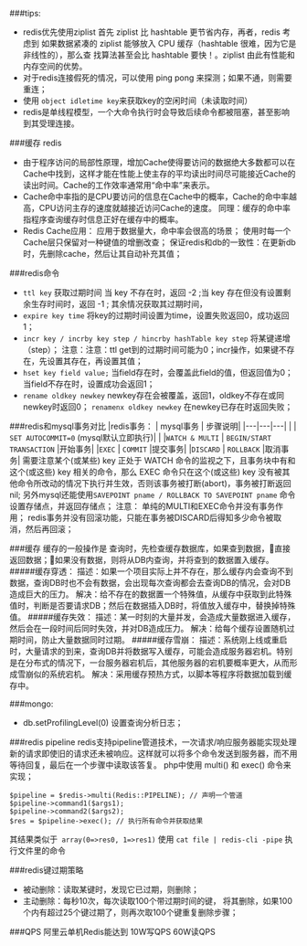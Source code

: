 ﻿###tips:
- redis优先使用ziplist 首先 ziplist 比 hashtable 更节省内存，再者，redis 考虑到 如果数据紧凑的 ziplist 能够放入 CPU 缓存（hashtable 很难，因为它是非线性的），那么查 找算法甚至会比 hashtable 要快！。ziplist 由此有性能和内存空间的优势。
- 对于redis连接假死的情况，可以使用 ping pong 来探测；如果不通，则需要重连；
- 使用 `object idletime key`来获取key的空闲时间（未读取时间）
- redis是单线程模型，一个大命令执行时会导致后续命令都被阻塞，甚至影响到其受理连接。

###缓存 redis
- 由于程序访问的局部性原理，增加Cache使得要访问的数据绝大多数都可以在Cache中找到，这样才能在性能上使主存的平均读出时间尽可能接近Cache的读出时间。Cache的工作效率通常用“命中率”来表示。
- Cache命中率指的是CPU要访问的信息在Cache中的概率，Cache的命中率越高，CPU访问主存的速度就越接近访问Cache的速度。
同理：缓存的命中率指程序查询缓存时信息正好在缓存中的概率。
- Redis Cache应用：
应用于数据量大，命中率会很高的场景；
使用时每一个Cache层只保留对一种键值的增删改查；
保证redis和db的一致性：在更新db时，先删除cache，然后让其自动补充其值；

###redis命令
- `ttl key` 获取过期时间  当 key 不存在时，返回 -2 ;当 key 存在但没有设置剩余生存时间时，返回 -1 ; 其余情况获取其过期时间，
- `expire key time` 将key的过期时间设置为time，设置失败返回0，成功返回1；
- `incr key / incrby key step / hincrby hashTable key step` 将某键递增（step）；
注意：注意：ttl get到的过期时间可能为0；incr操作，如果键不存在，先设置其存在，再设置其值；
- `hset key field value;` 当field存在时，会覆盖此field的值，但返回值为0；
			       当field不存在时，设置成功会返回1；
- `rename oldkey newkey` newkey存在会被覆盖，返回1，oldkey不存在或同newkey时返回0；
  `renamenx oldkey newkey` 在newkey已存在时返回失败；

###redis和mysql事务对比
|redis事务： |        mysql事务                     |                                          步骤说明|
|---|---|---|
|    	|      `SET AUTOCOMMIT=0` (mysql默认立即执行)|  |
|`WATCH & MULTI`		|      `BEGIN/START TRANSACTION`    			|开始事务|
|`EXEC`		|      `COMMIT`								|提交事务|
|`DISCARD`	|      `ROLLBACK`							|取消事务|
需要注意某个(或某些) key 正处于 WATCH 命令的监视之下，且事务块中有和这个(或这些) key 相关的命令，那么 EXEC 命令只在这个(或这些) key 没有被其他命令所改动的情况下执行并生效，否则该事务被打断(abort)，事务被打断返回nil;
另外mysql还能使用`SAVEPOINT pname / ROLLBACK TO SAVEPOINT pname` 命令设置存储点，并返回存储点；
注意：
单纯的MULTI和EXEC命令并没有事务作用；
redis事务并没有回滚功能，只能在事务被DISCARD后得知多少命令被取消，然后再回滚；

###缓存
缓存的一般操作是 查询时，先检查缓存数据库，如果查到数据，直接返回数据；如果没有数据，则将从DB内查询，并将查到的数据置入缓存。
#####缓存穿透：
描述：如果一个项目实际上并不存在，那么缓存内会查询不到数据，查询DB时也不会有数据，会出现每次查询都会去查询DB的情况，会对DB造成巨大的压力。
解决：给不存在的数据置一个特殊值，从缓存中获取到此特殊值时，判断是否要请求DB；然后在数据插入DB时，将值放入缓存中，替换掉特殊值。
#####缓存失效：
描述：某一时刻的大量并发，会造成大量数据进入缓存，然后会在一段时间后同时失效，并对DB造成压力。
解决：给每个缓存设置随机过期时间，防止大量数据同时过期。
#####缓存雪崩：
描述：系统刚上线或重启时，大量请求的到来，查询DB并将数据写入缓存，可能会造成服务器宕机。特别是在分布式的情况下，一台服务器宕机后，其他服务器的宕机要概率更大，从而形成雪崩似的系统宕机。
解决：采用缓存预热方式，以脚本等程序将数据加载到缓存中。

###mongo:
- db.setProfilingLevel(0) 设置查询分析日志；
 
###redis pipeline
redis支持pipeline管道技术，一次请求/响应服务器能实现处理新的请求即使旧的请求还未被响应。这样就可以将多个命令发送到服务器，而不用等待回复，最后在一个步骤中读取该答复。
php中使用 multi() 和 exec() 命令来实现；
```
$pipeline = $redis->multi(Redis::PIPELINE); // 声明一个管道
$pipeline->command1($args1);
$pipeline->command2($args2);
$res = $pipeline->exec(); // 执行所有命令并获取结果
```
其结果类似于` array(0=>res0, 1=>res1)`
使用 `cat file | redis-cli -pipe` 执行文件里的命令

###redis键过期策略
- 被动删除：读取某键时，发现它已过期，则删除；
- 主动删除：每秒10次，每次读取100个带过期时间的键， 将其删除，如果100个内有超过25个键过期了，则再次取100个键重复删除步骤；

###QPS
阿里云单机Redis能达到 10W写QPS
60W读QPS
